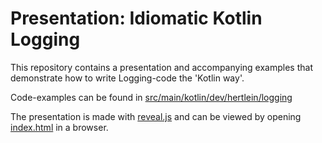 # Presentation: Idiomatic Kotlin Logging

This repository contains a presentation and accompanying examples that demonstrate how to write Logging-code the 'Kotlin
way'.

Code-examples can be found in [src/main/kotlin/dev/hertlein/logging](src/main/kotlin/dev/hertlein/logging)

The presentation is made with [reveal.js](https://revealjs.com/) and can be viewed by
opening [index.html](https://github.com/tinohertlein/presentation-logging-kotlin/blob/master/docs/presentation/index.html)
in a browser.
